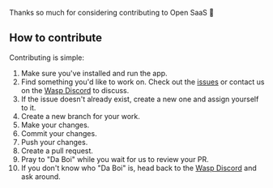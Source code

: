 Thanks so much for considering contributing to Open SaaS 🙏

## How to contribute
Contributing is simple:
1. Make sure you've installed and run the app.
2. Find something you'd like to work on. Check out the [issues](https://github.com/wasp-lang/open-saas/issues) or contact us on the [Wasp Discord](https://discord.gg/aCamt5wCpS) to discuss.
3. If the issue doesn't already exist, create a new one and assign yourself to it.
4. Create a new branch for your work.
5. Make your changes.
6. Commit your changes.
7. Push your changes.
8. Create a pull request.
9. Pray to "Da Boi" while you wait for us to review your PR.
10. If you don't know who "Da Boi" is, head back to the [Wasp Discord](https://discord.gg/aCamt5wCpS) and ask around.